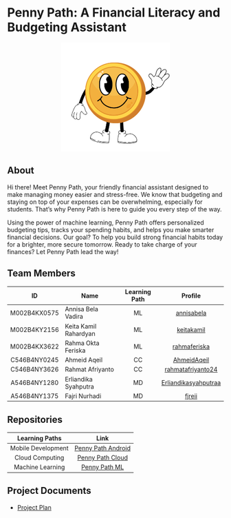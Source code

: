 # Penny Path: A Financial Literacy and Budgeting Assistant  

<div align="center">  
<img src="https://github.com/Penny-Path-Bangkit/.github/blob/dd659e835bc33d68376c209461c9ce42ac69f3b9/Penny%20Path%20Mascot%20.png" width="50%" height="50%">  
</div>  

## About  
Hi there! Meet Penny Path, your friendly financial assistant designed to make managing money easier and stress-free. We know that budgeting and staying on top of your expenses can be overwhelming, especially for students. That’s why Penny Path is here to guide you every step of the way.

Using the power of machine learning, Penny Path offers personalized budgeting tips, tracks your spending habits, and helps you make smarter financial decisions. Our goal? To help you build strong financial habits today for a brighter, more secure tomorrow. Ready to take charge of your finances? Let Penny Path lead the way!

## Team Members  

| ID           | Name                       | Learning Path | Profile                       |  
| :----------: | -------------------------- | :-----------: | :---------------------------: |  
| M002B4KX0575 | Annisa Bela Vadira         | ML            | [annisabela](https://github.com/annisabela)         |  
| M002B4KY2156 | Keita Kamil Rahardyan      | ML            | [keitakamil](https://github.com/keitakamil)         |  
| M002B4KX3622 | Rahma Okta Feriska         | ML            | [rahmaferiska](https://github.com/rahmaferiska)     |  
| C546B4NY0245 | Ahmeid Aqeil               | CC            | [AhmeidAqeil](https://github.com/AhmeidAqeil)       |  
| C546B4NY3626 | Rahmat Afriyanto           | CC            | [rahmatafriyanto24](https://github.com/rahmatafriyanto24)|  
| A546B4NY1280 | Erliandika Syahputra       | MD            | [Erliandikasyahputraa](https://github.com/Erliandikasyahputraa)|  
| A546B4NY1375 | Fajri Nurhadi              | MD            | [fjreii](https://github.com/fjreii)    |  

## Repositories  

| Learning Paths    | Link                                                        |  
| :---------------: | :--------------------------------------------------------: |  
| Mobile Development| [Penny Path Android](https://github.com/Penny-Path-Bangkit/Android-Penny-Path) |  
| Cloud Computing   | [Penny Path Cloud](https://github.com/Penny-Path-Bangkit/Cloud-Penny-Path)     |  
| Machine Learning  | [Penny Path ML](https://github.com/your-repo-ml)           |  

## Project Documents  
- [Project Plan](https://drive.google.com/file/d/17u1_ADJxPu1LbimTNShBJ8ojbTGCtSUB/view?usp=drive_link)
